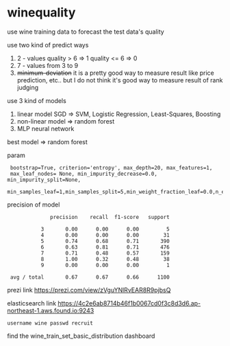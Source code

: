 # winequality
use wine training data to forecast the test data's quality

use two kind of predict ways
1. 2 - values    quality > 6 => 1  quality <= 6 => 0
2. 7 - values from 3 to 9 
3. ~~minimum-deviation~~ it is a pretty good way to measure result like price prediction, etc.. but I do not think it's good way to measure result of rank judging

use 3 kind of models
1. linear model SGD => SVM, Logistic Regression, Least-Squares, Boosting
2. non-linear model => random forest
3. MLP neural network

best model => random forest

param

     bootstrap=True, criterion='entropy', max_depth=20, max_features=1,
     max_leaf_nodes= None, min_impurity_decrease=0.0, min_impurity_split=None,
     min_samples_leaf=1,min_samples_split=5,min_weight_fraction_leaf=0.0,n_estimators=400

precision of model

                  precision    recall  f1-score   support
    
               3       0.00      0.00      0.00         5
               4       0.00      0.00      0.00        31
               5       0.74      0.68      0.71       390
               6       0.63      0.81      0.71       476
               7       0.71      0.48      0.57       159
               8       1.00      0.32      0.48        38
               9       0.00      0.00      0.00         1
    
     avg / total       0.67      0.67      0.66      1100

prezi link https://prezi.com/view/zVguYNlRvEAR8R9pjbsQ

elasticsearch link  https://4c2e6ab8714b46f1b0067cd0f3c8d3d6.ap-northeast-1.aws.found.io:9243

    username wine passwd recruit

   find the wine_train_set_basic_distribution dashboard

